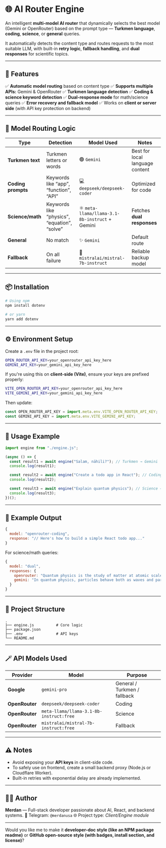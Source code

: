 # 🌐 AI Router Engine

An intelligent **multi-model AI router** that dynamically selects the best model (Gemini or OpenRouter) based on the prompt type — **Turkmen language**, **coding**, **science**, or **general** queries.

It automatically detects the content type and routes requests to the most suitable LLM, with built-in **retry logic**, **fallback handling**, and **dual responses** for scientific topics.

---

## 🚀 Features

✅ **Automatic model routing** based on content type
✅ **Supports multiple APIs:** Gemini & OpenRouter
✅ **Turkmen language detection**
✅ **Coding & science keyword detection**
✅ **Dual-response mode** for math/science queries
✅ **Error recovery and fallback model**
✅ Works on **client or server side** (with API key protection on backend)

---

## 🧠 Model Routing Logic

| Type               | Detection                                    | Model Used                                     | Notes                           |
| ------------------ | -------------------------------------------- | ---------------------------------------------- | ------------------------------- |
| **Turkmen text**   | Turkmen letters or words                     | 🟢 `Gemini`                                    | Best for local language content |
| **Coding prompts** | Keywords like “app”, “function”, “API”       | 💻 `deepseek/deepseek-coder`                   | Optimized for code              |
| **Science/math**   | Keywords like “physics”, “equation”, “solve” | ⚛️ `meta-llama/llama-3.1-8b-instruct` + Gemini | Fetches **dual responses**      |
| **General**        | No match                                     | ✨ `Gemini`                                    | Default route                   |
| **Fallback**       | On all failure                               | 🧩 `mistralai/mistral-7b-instruct`             | Reliable backup model           |

---

## 📦 Installation

```bash
# Using npm
npm install dotenv

# or yarn
yarn add dotenv
```

---

## ⚙️ Environment Setup

Create a `.env` file in the project root:

```bash
OPEN_ROUTER_API_KEY=your_openrouter_api_key_here
GEMINI_API_KEY=your_gemini_api_key_here
```

If you're using this on **client-side (Vite)**, ensure your keys are prefixed properly:

```bash
VITE_OPEN_ROUTER_API_KEY=your_openrouter_api_key_here
VITE_GEMINI_API_KEY=your_gemini_api_key_here
```

Then update:

```js
const OPEN_ROUTER_API_KEY = import.meta.env.VITE_OPEN_ROUTER_API_KEY;
const GEMINI_API_KEY = import.meta.env.VITE_GEMINI_API_KEY;
```

---

## 🧩 Usage Example

```js
import engine from "./engine.js";

(async () => {
  const result1 = await engine("Salam, nähili?"); // Turkmen → Gemini
  console.log(result1);

  const result2 = await engine("Create a todo app in React"); // Coding → DeepSeek
  console.log(result2);

  const result3 = await engine("Explain quantum physics"); // Science → Dual (Gemini + LLaMA)
  console.log(result3);
})();
```

---

## 🔁 Example Output

```js
{
  model: "openrouter-coding",
  response: "// Here's how to build a simple React todo app..."
}
```

For science/math queries:

```js
{
  model: "dual",
  responses: {
    openrouter: "Quantum physics is the study of matter at atomic scales...",
    gemini: "In quantum physics, particles behave both as waves and particles..."
  }
}
```

---

## 🧱 Project Structure

```
.
├── engine.js          # Core logic
├── package.json
├── .env               # API keys
└── README.md
```

---

## 🪄 API Models Used

| Provider       | Model                                   | Purpose                      |
| -------------- | --------------------------------------- | ---------------------------- |
| **Google**     | `gemini-pro`                            | General / Turkmen / fallback |
| **OpenRouter** | `deepseek/deepseek-coder`               | Coding                       |
| **OpenRouter** | `meta-llama/llama-3.1-8b-instruct:free` | Science                      |
| **OpenRouter** | `mistralai/mistral-7b-instruct:free`    | Fallback                     |

---

## ⚠️ Notes

- Avoid exposing your **API keys** in client-side code.
- To safely use on frontend, create a small backend proxy (Node.js or Cloudflare Worker).
- Built-in retries with exponential delay are already implemented.

---

## 🧑‍💻 Author

**Merdan** — Full-stack developer passionate about AI, React, and backend systems.
💬 Telegram: `@merdanusa`
🌐 Project type: _Client/Engine module_

---

Would you like me to make it **developer-doc style (like an NPM package readme)** or **GitHub open-source style (with badges, install section, and license)**?
